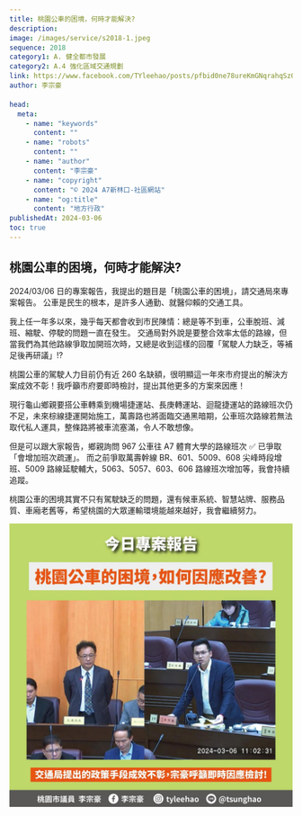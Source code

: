 ```yaml
---
title: 桃園公車的困境，何時才能解決?
description:
image: /images/service/s2018-1.jpeg
sequence: 2018
category1: A. 健全都市發展
category2: A.4 強化區域交通規劃
link: https://www.facebook.com/TYleehao/posts/pfbid0ne78ureKmGNqrahqSzQ6sWxkDfUaigHZQamCq1y3Xg2eJBjyTXcPk12t1pHvLn6l
author: 李宗豪

head:
  meta:
    - name: "keywords"
      content: ""
    - name: "robots"
      content: ""
    - name: "author"
      content: "李宗豪"
    - name: "copyright"
      content: "© 2024 A7新林口-社區網站"
    - name: "og:title"
      content: "地方行政"
publishedAt: 2024-03-06
toc: true
---
```


## 桃園公車的困境，何時才能解決?

2024/03/06 日的專案報告，我提出的題目是「桃園公車的困境」，請交通局來專案報告。
公車是民生的根本，是許多人通勤、就醫仰賴的交通工具。

我上任一年多以來，幾乎每天都會收到市民陳情：總是等不到車，公車脫班、減班、縮駛、停駛的問題一直在發生。
交通局對外說是要整合效率太低的路線，但當我們為其他路線爭取加開班次時，又總是收到這樣的回覆「駕駛人力缺乏，等補足後再研議」⁉️

桃園公車的駕駛人力目前仍有近 260 名缺額，很明顯這一年來市府提出的解決方案成效不彰！我呼籲市府要即時檢討，提出其他更多的方案來因應！

現行龜山鄉親要搭公車轉乘到機場捷運站、長庚轉運站、迴龍捷運站的路線班次仍不足，未來棕線捷運開始施工，萬壽路也將面臨交通黑暗期，公車班次路線若無法取代私人運具，整條路將被車流塞滿，令人不敢想像。

但是可以跟大家報告，鄉親詢問 967 公車往 A7 體育大學的路線班次 ✅ 已爭取「會增加班次疏運」。
而之前爭取萬壽幹線 BR、601、5009、608 尖峰時段增班、5009 路線延駛輔大，5063、5057、603、606 路線班次增加等，我會持續追蹤。

桃園公車的困境其實不只有駕駛缺乏的問題，還有候車系統、智慧站牌、服務品質、車廂老舊等，希望桃園的大眾運輸環境能越來越好，我會繼續努力。

![s2018-1.jpeg](/images/service/s2018-1.jpeg)
